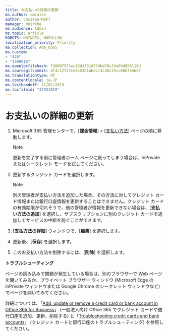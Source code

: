 ```yaml
---
title: お支払いの詳細の更新
ms.author: cmcatee
author: cmcatee-MSFT
manager: mnirkhe
ms.audience: Admin
ms.topic: article
ROBOTS: NOINDEX, NOFOLLOW
localization_priority: Priority
ms.collection: Adm_O365
ms.custom:
- "428"
- "1500016"
ms.openlocfilehash: f30607571ec13d1f31d774bd78c33a69d856118d
ms.sourcegitcommit: df4c12727ce9c53b1abdc13c48c25cc00b73eb57
ms.translationtype: HT
ms.contentlocale: ja-JP
ms.lasthandoff: 11/01/2019
ms.locfileid: "37921819"
---
```

# <a name="update-payment-details"></a>お支払いの詳細の更新

1. Microsoft 365 管理センターで、[**課金情報**] \> [[支払い方法](https://go.microsoft.com/fwlink/p/?linkid=2018806)] ページの順に移動します。

    > [!NOTE]
    > 更新を完了する前に管理者ホーム ページに戻ってしまう場合は、InPrivate またはシークレット モードを試してください。
  
2. 更新するクレジット カードを選択します。

    > [!NOTE]
    > 別の管理者が支払い方法を追加した場合、その方法に対してクレジット カード情報または銀行口座情報を更新することはできません。クレジット カードの有効期限が切れそうで、他の管理者が情報を更新できない場合は、[**支払い方法の追加**] を選択し、サブスクリプションに別のクレジット カードを追加してサービスの中断を防ぐことができます。
  
3. [**支払方法の詳細**] ウィンドウで、[**編集**] を選択します。

4. 更新後、[**保存**] を選択します。

5. このお支払い方法を削除するには、[**削除**] を選択します。

**トラブルシューティング**

ページの読み込みで問題が発生している場合は、別のブラウザーで Web ページを開いてみるか、プライベート ブラウザー ウィンドウ (Microsoft Edge の InPrivate ウィンドウまたは Google Chrome のシークレット ウィンドウなど) でページを開いてみてください。 

詳細については、「[Add, update or remove a credit card or bank account in Office 365 for Business](https://docs.microsoft.com/office365/admin/subscriptions-and-billing/add-update-or-remove-credit-card-or-bank-account)」 (一般法人向け Office 365 でクレジット カードや銀行口座を追加、更新、削除する) と「[Troubleshooting credit cards and bank accounts](https://docs.microsoft.com/office365/admin/subscriptions-and-billing/add-update-or-remove-credit-card-or-bank-account#troubleshooting-credit-cards-and-bank-accounts)」 (クレジット カードと銀行口座のトラブルシューティング) を参照してください。